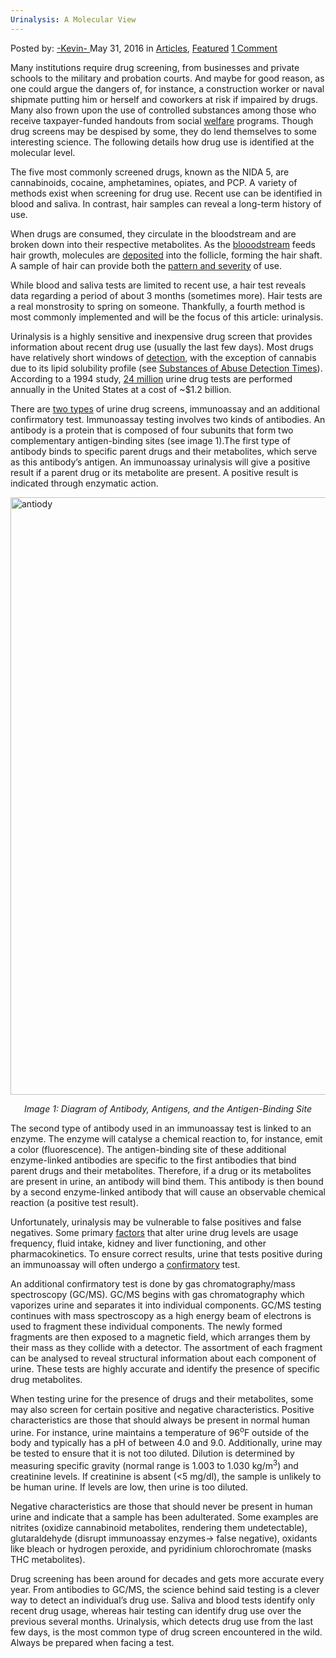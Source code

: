```yaml
---
Urinalysis: A Molecular View
---
```

<article class="post-listing post-14258 post type-post status-publish format-standard has-post-thumbnail hentry category-deepdot-news tag-molecular tag-urinalysis tag-view">
    <div class="post-inner">
    <p class="post-meta">
    <span>Posted by: <a href="https://www.deepdotweb.com/author/kevin/" title="">-Kevin- </a></span>
    <span>May 31, 2016</span>
    <span>in <a href="https://www.deepdotweb.com/category/articles/" rel="category tag">Articles</a>, <a href="https://www.deepdotweb.com/category/deepdot-news/" rel="category tag">Featured</a></span>
    <span><a href="https://www.deepdotweb.com/2016/05/31/urinalysis-a-molecular-view/#comments">1 Comment</a></span>
    </p>
    <div class="clear"></div>
    <div class="entry">
    <p>Many institutions require drug screening, from businesses and private schools to the military and probation courts. And maybe for good reason, as one could argue the dangers of, for instance, a construction worker or naval shipmate putting him or herself and coworkers at risk if impaired by drugs. Many also frown upon the use of controlled substances among those who receive taxpayer-funded handouts from social <a href="http://www.usnews.com/opinion/articles/2016-05-24/logic-behind-drug-tests-for-welfare-recipients-requires-everyone-be-tested">welfare</a> programs. Though drug screens may be despised by some, they do lend themselves to some interesting science. The following details how drug use is identified at the molecular level.</p>
    <p>The five most commonly screened drugs, known as the NIDA 5, are cannabinoids, cocaine, amphetamines, opiates, and PCP. A variety of methods exist when screening for drug use. Recent use can be identified in blood and saliva. In contrast, hair samples can reveal a long-term history of use.</p>
    <p>When drugs are consumed, they circulate in the bloodstream and are broken down into their respective metabolites. As the <a href="https://s-media-cache-ak0.pinimg.com/736x/81/c0/08/81c00806029284da897e8555018e0502.jpg">blooodstream</a> feeds hair growth, molecules are <a href="http://www.micro-distributing.com/faq_qa.cfm?id=3">deposited</a> into the follicle, forming the hair shaft. A sample of hair can provide both the <a href="http://www.ncbi.nlm.nih.gov/pubmed/7860037">pattern and severity</a> of use.</p>
    <p>While blood and saliva tests are limited to recent use, a hair test reveals data regarding a period of about 3 months (sometimes more). Hair tests are a real monstrosity to spring on someone. Thankfully, a fourth method is most commonly implemented and will be the focus of this article: urinalysis.</p>
    <p>Urinalysis is a highly sensitive and inexpensive drug screen that provides information about recent drug use (usually the last few days). Most drugs have relatively short windows of <a href="http://www.pcls.com/wp-content/uploads/2014/04/UDT-Approaches-to-Screening-and-Confirmation-Testing.pdf">detection</a>, with the exception of cannabis due to its lipid solubility profile (see <a href="http://alwaystestclean.com/drug-detection-times-chart/">Substances of Abuse Detection Times</a>). According to a 1994 study, <a href="https://books.google.com/books?hl=en&amp;lr=&amp;id=ZNIEW1B6SV8C&amp;oi=fnd&amp;pg=PT7&amp;dq=Under+the+influence%3F+Drugs+and+the+American+work+force.+Bethesda,+MD:+National+Academies+Press.+1994.&amp;ots=3dWKOuvPrR&amp;sig=F_YoAA511KJAq3J-iaW8plKtcF8">24 million</a> urine drug tests are performed annually in the United States at a cost of ~$1.2 billion.</p>
    <p>There are <a href="http://www.micro-distributing.com/faq_qa.cfm?id=3">two types</a> of urine drug screens, immunoassay and an additional confirmatory test. Immunoassay testing involves two kinds of antibodies. An antibody is a protein that is composed of four subunits that form two complementary antigen-binding sites (see image 1).The first type of antibody binds to specific parent drugs and their metabolites, which serve as this antibody&#8217;s antigen. An immunoassay urinalysis will give a positive result if a parent drug or its metabolite are present. A positive result is indicated through enzymatic action.</p>
    <p><a href="https://www.deepdotweb.com/wp-content/uploads/2016/05/antiody.png"><img class="aligncenter wp-image-14259" src="https://www.deepdotweb.com/wp-content/uploads/2016/05/antiody.png" alt="antiody" width="677" height="956" srcset="https://www.deepdotweb.com/wp-content/uploads/2016/05/antiody.png 1771w, https://www.deepdotweb.com/wp-content/uploads/2016/05/antiody-213x300.png 213w, https://www.deepdotweb.com/wp-content/uploads/2016/05/antiody-725x1024.png 725w" sizes="(max-width: 677px) 100vw, 677px"/></a></p>
    <p style="text-align: center;"><em>Image 1: Diagram of Antibody, Antigens, and the Antigen-Binding Site</em></p>
    <p>The second type of antibody used in an immunoassay test is linked to an enzyme. The enzyme will catalyse a chemical reaction to, for instance, emit a color (fluorescence). The antigen-binding site of these additional enzyme-linked antibodies are specific to the first antibodies that bind parent drugs and their metabolites. Therefore, if a drug or its metabolites are present in urine, an antibody will bind them. This antibody is then bound by a second enzyme-linked antibody that will cause an observable chemical reaction (a positive test result).</p>
    <p>Unfortunately, urinalysis may be vulnerable to false positives and false negatives. Some primary <a href="http://www.pcls.com/wp-content/uploads/2014/04/UDT-Approaches-to-Screening-and-Confirmation-Testing.pdf">factors</a> that alter urine drug levels are usage frequency, fluid intake, kidney and liver functioning, and other pharmacokinetics. To ensure correct results, urine that tests positive during an immunoassay will often undergo a <a href="https://drugtestingnetwork.com/urine-testing">confirmatory</a> test.</p>
    <p>An additional confirmatory test is done by gas chromatography/mass spectroscopy (GC/MS). GC/MS begins with gas chromatography which vaporizes urine and separates it into individual components. GC/MS testing continues with mass spectroscopy as a high energy beam of electrons is used to fragment these individual components. The newly formed fragments are then exposed to a magnetic field, which arranges them by their mass as they collide with a detector. The assortment of each fragment can be analysed to reveal structural information about each component of urine. These tests are highly accurate and identify the presence of specific drug metabolites.</p>
    <p>When testing urine for the presence of drugs and their metabolites, some may also screen for certain positive and negative characteristics. Positive characteristics are those that should always be present in normal human urine. For instance, urine maintains a temperature of 96<sup>o</sup>F outside of the body and typically has a pH of between 4.0 and 9.0. Additionally, urine may be tested to ensure that it is not too diluted. Dilution is determined by measuring specific gravity (normal range is 1.003 to 1.030 kg/m<sup>3</sup>) and creatinine levels. If creatinine is absent (&lt;5 mg/dl), the sample is unlikely to be human urine. If levels are low, then urine is too diluted.</p>
    <p>Negative characteristics are those that should never be present in human urine and indicate that a sample has been adulterated. Some examples are nitrites (oxidize cannabinoid metabolites, rendering them undetectable), glutaraldehyde (disrupt immunoassay enzymes→ false negative), oxidants like bleach or hydrogen peroxide, and pyridinium chlorochromate (masks THC metabolites).</p>
    <p>Drug screening has been around for decades and gets more accurate every year. From antibodies to GC/MS, the science behind said testing is a clever way to detect an individual’s drug use. Saliva and blood tests identify only recent drug usage, whereas hair testing can identify drug use over the previous several months. Urinalysis, which detects drug use from the last few days, is the most common type of drug screen encountered in the wild. Always be prepared when facing a test.</p>
    </div>
    <span style="display:none"><a href="https://www.deepdotweb.com/tag/molecular/" rel="tag">molecular</a> <a href="https://www.deepdotweb.com/tag/urinalysis/" rel="tag">urinalysis</a> <a href="https://www.deepdotweb.com/tag/view/" rel="tag">view</a></span> <span style="display:none" class="updated">2016-05-31</span>
    <div style="display:none" class="vcard author" itemprop="author" itemscope itemtype="http://schema.org/Person"><strong class="fn" itemprop="name"><a href="https://www.deepdotweb.com/author/kevin/" title="Posts by -Kevin-" rel="author">-Kevin-</a></strong></div>
    </div>
</article>

